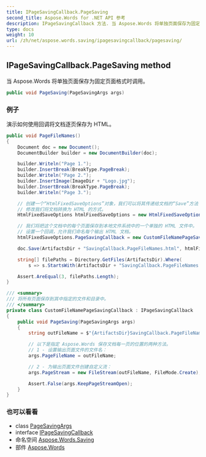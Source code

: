 ```yaml
---
title: IPageSavingCallback.PageSaving
second_title: Aspose.Words for .NET API 参考
description: IPageSavingCallback 方法. 当 Aspose.Words 将单独页面保存为固定页面格式时调用
type: docs
weight: 10
url: /zh/net/aspose.words.saving/ipagesavingcallback/pagesaving/
---
```

## IPageSavingCallback.PageSaving method

当 Aspose.Words 将单独页面保存为固定页面格式时调用。

```csharp
public void PageSaving(PageSavingArgs args)
```

### 例子

演示如何使用回调将文档逐页保存为 HTML。

```csharp
public void PageFileNames()
{
    Document doc = new Document();
    DocumentBuilder builder = new DocumentBuilder(doc);

    builder.Writeln("Page 1.");
    builder.InsertBreak(BreakType.PageBreak);
    builder.Writeln("Page 2.");
    builder.InsertImage(ImageDir + "Logo.jpg");
    builder.InsertBreak(BreakType.PageBreak);
    builder.Writeln("Page 3.");

    // 创建一个“HtmlFixedSaveOptions”对象，我们可以将其传递给文档的“Save”方法
    // 修改我们将文档转换为 HTML 的方式。
    HtmlFixedSaveOptions htmlFixedSaveOptions = new HtmlFixedSaveOptions();

    // 我们将把这个文档中的每个页面保存到本地文件系统中的一个单独的 HTML 文件中。
    // 设置一个回调，允许我们命名每个输出 HTML 文档。
    htmlFixedSaveOptions.PageSavingCallback = new CustomFileNamePageSavingCallback();

    doc.Save(ArtifactsDir + "SavingCallback.PageFileNames.html", htmlFixedSaveOptions);

    string[] filePaths = Directory.GetFiles(ArtifactsDir).Where(
        s => s.StartsWith(ArtifactsDir + "SavingCallback.PageFileNames.Page_")).OrderBy(s => s).ToArray();

    Assert.AreEqual(3, filePaths.Length);
}

/// <summary>
/// 将所有页面保存到其中指定的文件和目录中。
/// </summary>
private class CustomFileNamePageSavingCallback : IPageSavingCallback
{
    public void PageSaving(PageSavingArgs args)
    {
        string outFileName = $"{ArtifactsDir}SavingCallback.PageFileNames.Page_{args.PageIndex}.html";

        // 以下是指定 Aspose.Words 保存文档每一页的位置的两种方法。
        // 1 - 设置输出页面文件的文件名：
        args.PageFileName = outFileName;

        // 2 - 为输出页面文件创建自定义流：
        args.PageStream = new FileStream(outFileName, FileMode.Create);

        Assert.False(args.KeepPageStreamOpen);
    }
}
```

### 也可以看看

* class [PageSavingArgs](../../pagesavingargs/)
* interface [IPageSavingCallback](../)
* 命名空间 [Aspose.Words.Saving](../../ipagesavingcallback/)
* 部件 [Aspose.Words](../../../)


